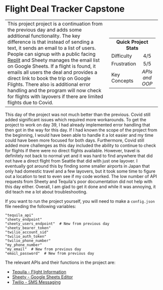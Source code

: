 # Flight Deal Tracker Capstone

<table border='0'>
<tr>
  <td>
  This project project is a continuation from the previous day and adds some additional functionality. The key difference is that instead of sending a text, it sends an email to a list of users. People can signup with a public facing <a href="https://www.replit.com">Replit</a> and Sheety manages the email list on Google Sheets. If a flight is found, it emails all users the deal and provides a direct link to book the trip on Google Flights. There also is additional error handling and the program will now check for flights with layovers if there are limited flights due to Covid. 
  </td>
  <td>
    <div>
      <table>
        <tr>
          <td align='center' colspan="2"><strong>Quick Project Stats</strong></td>
        </tr>
        <tr>
          <td>Difficulty</td>
          <td align='center'>4/5</td>
        </tr>
        <tr>
          <td>Frustration</td>
          <td align='center'>5/5</td>
        </tr>
        <tr>
          <td>Key Concepts</td>
          <td align='center'><em>APIs and OOP</em></td>
        </tr>
      </table>
    </div>
  </td>
</tr>
</table>

This day of the project was not much better than the previous. Covid still added significant issues which required more workarounds. To get the project to work on day 39, I had already implemented error handling that then got in the way for this day. If I had known the scope of the project from the beginning, I would have been able to handle it a lot easier and my time could have been more focused for both days. Furthermore, Covid still added more challenges as this day included the ability to continue to check for flights if there were no direct flights available. However, travel is definitely not back to normal yet and it was hard to find anywhere that did not have a direct flight from Seattle that did with just one layover. I eventually got around this by finding some smaller airports in Japan that only had domestic travel and a few layovers, but it took some time to figure out a location to test to even see if my code worked. The low number of API requests from Sheety and Tequila's poor documentation did not help with this day either. Overall, I am glad to get it done and while it was annoying, it did teach me a lot about troubleshooting.

If you want to run the project yourself, you will need to make a `config.json` file needing the following variables:

    "tequila_api"
    "sheety_endpoint"
    "sheety_users_endpoint"  # New from previous day
    "sheety_bearer_token"
    "twilio_account_sid"
    "twilio_auth_token"
    "twilio_phone_number"
    "my_phone_number"
    "my_email"  # New from previous day
    "email_password"  # New from previous day

The relevant APIs and their functions in the project are:
- [Tequila - Flight Information](https://tequila.kiwi.com)
- [Sheety - Google Sheets Editor](https://dashboard.sheety.co/)
- [Twilio - SMS Messaging](https://www.twilio.com/)
 